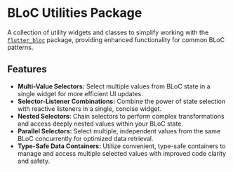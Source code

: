 <!--
This README describes the package. If you publish this package to pub.dev,
this README's contents appear on the landing page for your package.

For information about how to write a good package README, see the guide for
[writing package pages](https://dart.dev/tools/pub/writing-package-pages).

For general information about developing packages, see the Dart guide for
[creating packages](https://dart.dev/guides/libraries/create-packages)
and the Flutter guide for
[developing packages and plugins](https://flutter.dev/to/develop-packages).
-->

# BLoC Utilities Package

A collection of utility widgets and classes to simplify working with the [`flutter_bloc`](https://pub.dev/packages/flutter_bloc) package, providing
enhanced functionality for common BLoC patterns.

## Features

* **Multi-Value Selectors:** Select multiple values from BLoC state in a single widget for more efficient UI updates.
* **Selector-Listener Combinations:** Combine the power of state selection with reactive listeners in a single, concise widget.
* **Nested Selectors:** Chain selectors to perform complex transformations and access deeply nested values within your BLoC state.
* **Parallel Selectors:** Select multiple, independent values from the same BLoC concurrently for optimized data retrieval.
* **Type-Safe Data Containers:** Utilize convenient, type-safe containers to manage and access multiple selected values with improved code clarity and
  safety.